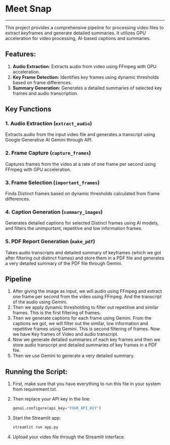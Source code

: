 # Meet Snap

---

This project provides a comprehensive pipeline for processing video files to extract keyframes and generate detailed summaries. It utilizes GPU acceleration for video processing, AI-based captions and summaries.

## Features:

1. **Audio Extraction**: Extracts audio from video using FFmpeg with GPU acceleration.
2. **Key Frame Detection:** Identifies key frames using dynamic thresholds based on frame differences.
3. **Summary Generation:** Generates a detailed summaries of selected key frames and audio transcription.

## **Key Functions**

### **1. Audio Extraction (`extract_audio`)**

Extracts audio from the input video file and generates a transcript using Google Generative AI Gemini through API.

### **2. Frame Capture (`capture_frames`)**

Captures frames from the video at a rate of one frame per second using FFmpeg with GPU acceleration.

### **3. Frame Selection (`important_frames`)**

Finds Distinct frames based on dynamic thresholds calculated from frame differences.

### **4. Caption Generation (`summary_images`)**

Generates detailed captions for selected Distinct frames using AI models, and filters the unimportant, repetitive and low information frames.

### **5. PDF Report Generation (`make_pdf`)**

Takes audio transcripts and detailed summary of keyframes (which we got after filtering out distinct frames) and store them in a PDF file and generates a very detailed summary of the PDF file through Gemini.

## Pipeline

1. After giving the image as input, we will audio using FFmpeg and extract one frame per second from the video using FFmpeg. And the transcript of the audio using Gemini.
2. Then we apply dynamic thresholding to filter out repetitive and similar frames. This is the first filtering of frames.
3. Then we generate captions for each frame using Gemini. From the captions we got, we will filter out the similar, low information and repetitive frames using Gemini. This is second filtering of frames. Now we have Key frames of Video and audio transcript.
4. Now we generate detailed summaries of each key frames and then we store audio transcript and detailed summaries of key frames in a PDF file.
5. Then we use Gemini to generate a very detailed summary.

## **Running the Script:**

1. First, make sure that you have everything to run this file in your system from requirement.txt.
2. Then replace your API key in the line:
    
    ```python
    genai.configure(api_key="YOUR_API_KEY")
    ```
    
3. Start the Streamlit app:
    
    ```python
    streamlit run app.py
    ```
    
4. Upload your video file through the Streamlit interface.